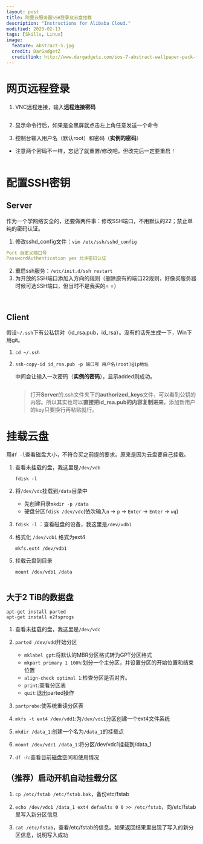 ```yaml
---
layout: post
title: 阿里云服务器SSH登录及云盘挂载
description: "Instructions for Alibaba Cloud."
modified: 2020-02-13
tags: [Skills, Linux]
image:
  feature: abstract-5.jpg
  credit: DarGadgetZ
  creditlink: http://www.dargadgetz.com/ios-7-abstract-wallpaper-pack-for-iphone-5-and-ipod-touch-retina/
---
```

# 网页远程登录

1. VNC远程连接，输入**远程连接密码**

<img src="{{site.url}}/images/weblogin.png" alt="">

2. 显示命令行后，如果是全黑屏就点击左上角任意发送一个命令

3. 控制台输入用户名（默认root）和密码（**实例的密码**）

- 注意两个密码不一样，忘记了就重置/修改吧，但改完后一定要重启！

<img src="{{site.url}}/images/passwd.png" alt="">

# 配置SSH密钥

## Server

作为一个学网络安全的，还要做两件事：修改SSH端口，不用默认的22；禁止单纯的密码认证。

1. 修改sshd_config文件：`vim /etc/ssh/sshd_config`

```yaml
Port 自定义端口号
PasswordAuthentication yes 允许密码认证
```

2. 重启ssh服务：`/etc/init.d/ssh restart`
3. 为开放的SSH端口添加入方向的规则（删除原有的端口22规则，好像买服务器时候可选SSH端口，但当时不是我买的= =）

<img src="{{site.url}}/images/rule.PNG" alt="">

<img src="{{site.url}}/images/rule1.PNGg" alt="">

## Client

假设`~/.ssh`下有公私钥对（id_rsa.pub，id_rsa）。没有的话先生成一下，Win下用git。

1. `cd ~/.ssh`

2. `ssh-copy-id id_rsa.pub -p 端口号 用户名(root)@ip地址`

   中间会让输入一次密码（**实例的密码**），显示added则成功。

   <img src="{{site.url}}/images/clientkey.png" alt="">
   
   > 打开**Server**的.ssh文件夹下的**authorized_keys**文件，可以看到公钥的内容。所以其实也可以**直接把id_rsa.pub的内容复制进来**，添加新用户的key只要换行再粘贴就行。

# 挂载云盘

用`df -l`查看磁盘大小，不符合买之前提的要求。原来是因为云盘要自己挂载。

1. 查看未挂载的盘，我这里是`/dev/vdb`

   ```shell
   fdisk -l
   ```

2. 将`/dev/vdc`挂载到`/data`目录中

   - 先创建目录`mkdir -p /data `
   - 硬盘分区`fdisk /dev/vdc`(依次输入`n` -> `p` -> `Enter` -> `Enter` -> `wq`)

3. `fdisk -l` ：查看磁盘的设备，我这里是`/dev/vdb1`

4. 格式化 `/dev/vdb1` 格式为ext4

   ```shell
   mkfs.ext4 /dev/vdb1
   ```

5. 挂载云盘到目录

   ```shell
   mount /dev/vdb1 /data
   ```

   <img src="{{site.url}}/images/mount.PNG" alt="">

## 大于2 TiB的数据盘

```
apt-get install parted
apt-get install e2fsprogs
```

1. 查看未挂载的盘，我这里是`/dev/vdc`

2. `parted /dev/vdd`开始分区
    - `mklabel gpt`:将默认的MBR分区格式转为GPT分区格式
    - `mkpart primary 1 100%`:划分一个主分区，并设置分区的开始位置和结束位置
    - `align-check optimal 1`:检查分区是否对齐。
    - `print`:查看分区表
    - `quit`:退出parted操作

3. `partprobe`:使系统重读分区表

4. `mkfs -t ext4 /dev/vdd1`:为`/dev/vdc1`分区创建一个ext4文件系统

5. `mkdir /data_1`:创建一个名为`/data_1`的挂载点

6. `mount /dev/vdc1 /data_1`:将分区/dev/vdc1挂载到/data_1

7. `df -h`:查看目前磁盘空间和使用情况

## （推荐）启动开机自动挂载分区

1. `cp /etc/fstab /etc/fstab.bak`，备份etc/fstab

2. `echo /dev/vdc1 /data_1 ext4 defaults 0 0 >> /etc/fstab`，向/etc/fstab里写入新分区信息

3. `cat /etc/fstab`，查看/etc/fstab的信息。如果返回结果里出现了写入的新分区信息，说明写入成功

